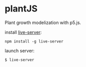 # plantJS

Plant growth modelization with p5.js.

install [live-server](https://github.com/tapio/live-server):

`npm install -g live-server`

launch server:

`$ live-server`
